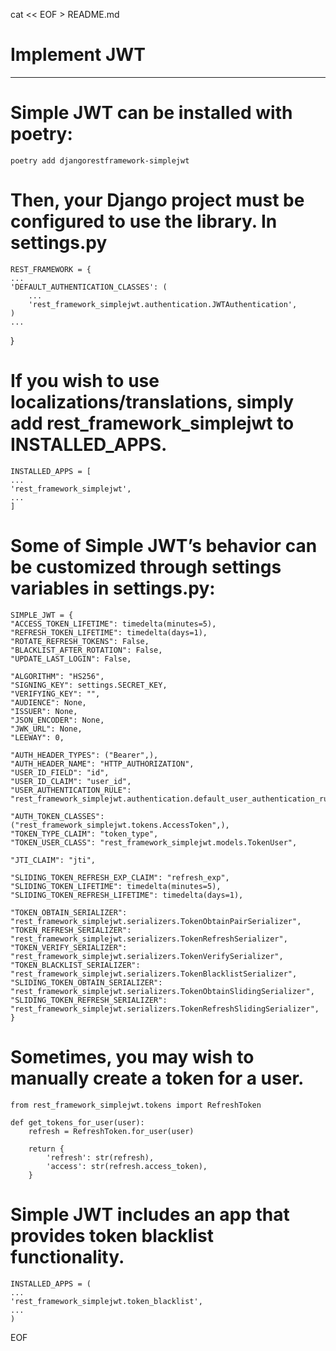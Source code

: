 cat << EOF > README.md
# Implement JWT
***
# Simple JWT can be installed with poetry:
    poetry add djangorestframework-simplejwt

# Then, your Django project must be configured to use the library. In settings.py
    REST_FRAMEWORK = {
    ...
    'DEFAULT_AUTHENTICATION_CLASSES': (
        ...
        'rest_framework_simplejwt.authentication.JWTAuthentication',
    )
    ...
}

# If you wish to use localizations/translations, simply add rest_framework_simplejwt to INSTALLED_APPS.

    INSTALLED_APPS = [
    ...
    'rest_framework_simplejwt',
    ...
    ]


# Some of Simple JWT’s behavior can be customized through settings variables in settings.py:

    SIMPLE_JWT = {
    "ACCESS_TOKEN_LIFETIME": timedelta(minutes=5),
    "REFRESH_TOKEN_LIFETIME": timedelta(days=1),
    "ROTATE_REFRESH_TOKENS": False,
    "BLACKLIST_AFTER_ROTATION": False,
    "UPDATE_LAST_LOGIN": False,

    "ALGORITHM": "HS256",
    "SIGNING_KEY": settings.SECRET_KEY,
    "VERIFYING_KEY": "",
    "AUDIENCE": None,
    "ISSUER": None,
    "JSON_ENCODER": None,
    "JWK_URL": None,
    "LEEWAY": 0,

    "AUTH_HEADER_TYPES": ("Bearer",),
    "AUTH_HEADER_NAME": "HTTP_AUTHORIZATION",
    "USER_ID_FIELD": "id",
    "USER_ID_CLAIM": "user_id",
    "USER_AUTHENTICATION_RULE": "rest_framework_simplejwt.authentication.default_user_authentication_rule",

    "AUTH_TOKEN_CLASSES": ("rest_framework_simplejwt.tokens.AccessToken",),
    "TOKEN_TYPE_CLAIM": "token_type",
    "TOKEN_USER_CLASS": "rest_framework_simplejwt.models.TokenUser",

    "JTI_CLAIM": "jti",

    "SLIDING_TOKEN_REFRESH_EXP_CLAIM": "refresh_exp",
    "SLIDING_TOKEN_LIFETIME": timedelta(minutes=5),
    "SLIDING_TOKEN_REFRESH_LIFETIME": timedelta(days=1),

    "TOKEN_OBTAIN_SERIALIZER": "rest_framework_simplejwt.serializers.TokenObtainPairSerializer",
    "TOKEN_REFRESH_SERIALIZER": "rest_framework_simplejwt.serializers.TokenRefreshSerializer",
    "TOKEN_VERIFY_SERIALIZER": "rest_framework_simplejwt.serializers.TokenVerifySerializer",
    "TOKEN_BLACKLIST_SERIALIZER": "rest_framework_simplejwt.serializers.TokenBlacklistSerializer",
    "SLIDING_TOKEN_OBTAIN_SERIALIZER": "rest_framework_simplejwt.serializers.TokenObtainSlidingSerializer",
    "SLIDING_TOKEN_REFRESH_SERIALIZER": "rest_framework_simplejwt.serializers.TokenRefreshSlidingSerializer",
    }

# Sometimes, you may wish to manually create a token for a user.
    from rest_framework_simplejwt.tokens import RefreshToken

    def get_tokens_for_user(user):
        refresh = RefreshToken.for_user(user)
    
        return {
            'refresh': str(refresh),
            'access': str(refresh.access_token),
        }

# Simple JWT includes an app that provides token blacklist functionality.
    INSTALLED_APPS = (
    ...
    'rest_framework_simplejwt.token_blacklist',
    ...
    )
EOF
